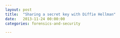 ```yaml
---
layout: post
title:  "Sharing a secret key with Diffie Hellman"
date:   2013-11-24 00:00:00
categories: forensics-and-security

---
```


